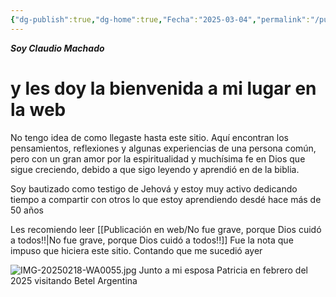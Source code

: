 ```yaml
---
{"dg-publish":true,"dg-home":true,"Fecha":"2025-03-04","permalink":"/publicacion-en-web/por-algo-hay-que-empezar/","tags":["gardenEntry"],"dgPassFrontmatter":true}
---
```



***Soy Claudio Machado***
# y les doy la bienvenida a mi lugar en la web

No tengo idea de como llegaste hasta este sitio. Aquí encontran los pensamientos, reflexiones y algunas experiencias de una persona común, pero con un gran amor por la espiritualidad y muchísima fe en Dios que sigue creciendo, debido a que sigo leyendo y aprendió en de la biblia.

Soy bautizado como testigo de Jehová y estoy muy activo dedicando tiempo a compartir con otros lo que estoy aprendiendo desdé hace más de 50 años 

Les recomiendo leer [[Publicación en web/No fue grave, porque Dios cuidó a todos!!\|No fue grave, porque Dios cuidó a todos!!]] Fue la nota que impuso que hiciera este sitio. Contando que me sucedió ayer 

![IMG-20250218-WA0055.jpg](/img/user/Personal/Im%C3%A1genes/IMG-20250218-WA0055.jpg)
Junto a mi esposa Patricia en febrero del 2025 visitando Betel Argentina 